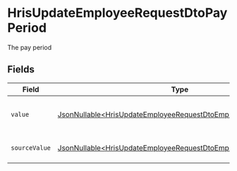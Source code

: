 # HrisUpdateEmployeeRequestDtoPayPeriod

The pay period


## Fields

| Field                                                                                                                                            | Type                                                                                                                                             | Required                                                                                                                                         | Description                                                                                                                                      | Example                                                                                                                                          |
| ------------------------------------------------------------------------------------------------------------------------------------------------ | ------------------------------------------------------------------------------------------------------------------------------------------------ | ------------------------------------------------------------------------------------------------------------------------------------------------ | ------------------------------------------------------------------------------------------------------------------------------------------------ | ------------------------------------------------------------------------------------------------------------------------------------------------ |
| `value`                                                                                                                                          | [JsonNullable\<HrisUpdateEmployeeRequestDtoEmploymentValue>](../../models/components/HrisUpdateEmployeeRequestDtoEmploymentValue.md)             | :heavy_minus_sign:                                                                                                                               | The pay period of the job postings.                                                                                                              | hour                                                                                                                                             |
| `sourceValue`                                                                                                                                    | [JsonNullable\<HrisUpdateEmployeeRequestDtoEmploymentSourceValue>](../../models/components/HrisUpdateEmployeeRequestDtoEmploymentSourceValue.md) | :heavy_minus_sign:                                                                                                                               | The source value of the pay period.                                                                                                              | Hour                                                                                                                                             |